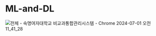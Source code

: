 # ML-and-DL
![전체 - 숙명여자대학교 비교과통합관리시스템 - Chrome 2024-07-01 오전 11_41_28](https://github.com/JihoonCh/ML-and-DL/assets/133952150/3efbedab-f193-4470-bd51-ec9b47e462ec)
